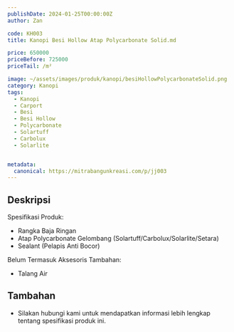```yaml
---
publishDate: 2024-01-25T00:00:00Z
author: Zan

code: KH003
title: Kanopi Besi Hollow Atap Polycarbonate Solid.md

price: 650000
priceBefore: 725000
priceTail: /m²

image: ~/assets/images/produk/kanopi/besiHollowPolycarbonateSolid.png
category: Kanopi
tags:
  - Kanopi
  - Carport
  - Besi
  - Besi Hollow
  - Polycarbonate
  - Solartuff
  - Carbolux
  - Solarlite


metadata:
  canonical: https://mitrabangunkreasi.com/p/jj003
---
```


## Deskripsi

Spesifikasi Produk:
- Rangka Baja Ringan
-  Atap Polycarbonate Gelombang (Solartuff/Carbolux/Solarlite/Setara)
- Sealant (Pelapis Anti Bocor)

Belum Termasuk Aksesoris Tambahan:
- Talang Air

## Tambahan
- Silakan hubungi kami untuk mendapatkan informasi lebih lengkap tentang spesifikasi produk ini.